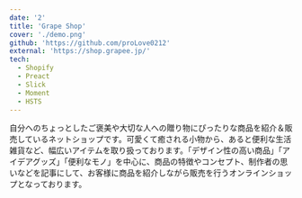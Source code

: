 ```yaml
---
date: '2'
title: 'Grape Shop'
cover: './demo.png'
github: 'https://github.com/proLove0212'
external: 'https://shop.grapee.jp/'
tech:
  - Shopify
  - Preact
  - Slick
  - Moment
  - HSTS
---
```


自分へのちょっとしたご褒美や大切な人への贈り物にぴったりな商品を紹介＆販売しているネットショップです。可愛くて癒される小物から、あると便利な生活雑貨など、幅広いアイテムを取り扱っております。「デザイン性の高い商品」「アイデアグッズ」「便利なモノ」を中心に、商品の特徴やコンセプト、制作者の思いなどを記事にして、お客様に商品を紹介しながら販売を行うオンラインショップとなっております。
